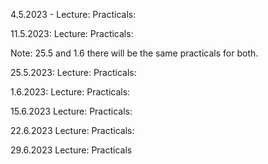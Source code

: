 4.5.2023 -
  Lecture: 
  Practicals:

11.5.2023:
  Lecture:
  Practicals:

Note: 25.5 and 1.6 there will be the same practicals for both.

25.5.2023:
  Lecture:
  Practicals:

1.6.2023:
  Lecture:
  Practicals:

15.6.2023
  Lecture:
  Practicals:

22.6.2023
  Lecture:
  Practicals:

29.6.2023
  Lecture:
  Practicals
